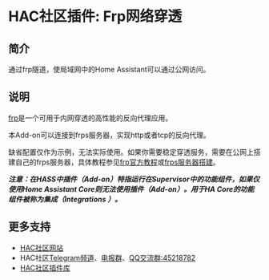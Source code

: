 # HAC社区插件: Frp网络穿透

## 简介
通过frp隧道，使局域网中的Home Assistant可以通过公网访问。

## 说明

[frp](https://github.com/fatedier/frp/blob/master/README_zh.md)是一个可用于内网穿透的高性能的反向代理应用。

本Add-on可以连接到frps服务器，实现http或者tcp的反向代理。

缺省配置仅作为示例，无法实际使用。如果你需要稳定穿透服务，需要在公网上搭建自己的frps服务器，具体教程参见[frp官方教程](https://gofrp.org/docs/)或[frps服务器搭建](DOCS.md#frps服务器搭建)。

***注意：在HASS中插件（Add-on）特指运行在Supervisor中的功能组件，如果仅使用Home Assistant Core则无法使用插件（Add-on）。用于HA Core的功能组件被称为集成（Integrations ）。***

## 更多支持
- [HAC社区网站](https://hihass.com)
- HAC社区[Telegram频道](https://t.me/hihac)、[电报群](https://t.me/hihass)、[QQ交流群:45218782](https://qm.qq.com/cgi-bin/qm/qr?k=KsP5QPFeIwc4DS18UL5MCv1Mn63b1sC6&jump_from=webapi)
- [HAC社区插件库](https://github.com/hihass/hac-addons)